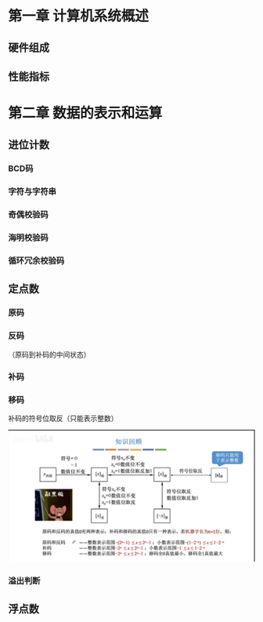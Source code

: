 # 第一章 计算机系统概述

## 硬件组成





## 性能指标





# 第二章 数据的表示和运算

## 进位计数

### BCD码



### 字符与字符串



### 奇偶校验码



### 海明校验码



### 循环冗余校验码



## 定点数

### 原码



### 反码

（原码到补码的中间状态）



### 补码



### 移码

补码的符号位取反（只能表示整数）



![image-20221020103612183](计算机组成原理.assets/image-20221020103612183.png)



### 溢出判断





## 浮点数























